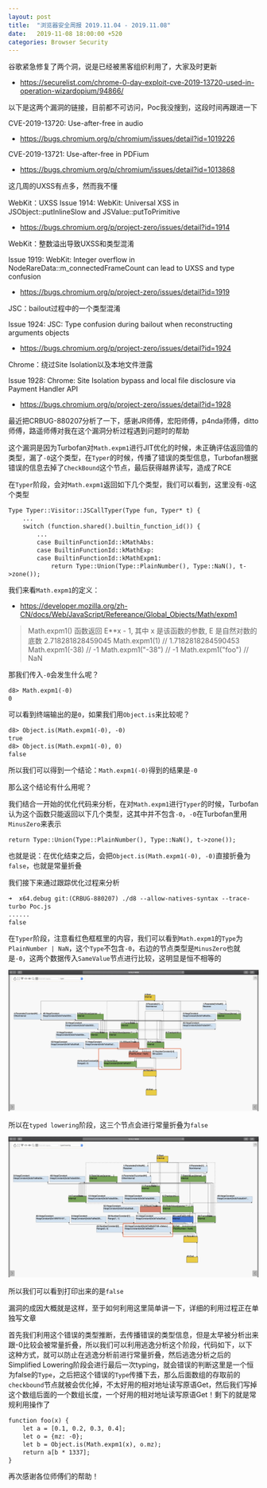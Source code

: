 ```yaml
---
layout: post
title:  "浏览器安全周报 2019.11.04 - 2019.11.08"
date:   2019-11-08 18:00:00 +520
categories: Browser Security
---
```


谷歌紧急修复了两个洞，说是已经被黑客组织利用了，大家及时更新
- https://securelist.com/chrome-0-day-exploit-cve-2019-13720-used-in-operation-wizardopium/94866/

以下是这两个漏洞的链接，目前都不可访问，Poc我没搜到，这段时间再跟进一下

CVE-2019-13720: Use-after-free in audio
- https://bugs.chromium.org/p/chromium/issues/detail?id=1019226

CVE-2019-13721: Use-after-free in PDFium
- https://bugs.chromium.org/p/chromium/issues/detail?id=1013868

这几周的UXSS有点多，然而我不懂

WebKit：UXSS
Issue 1914: WebKit: Universal XSS in JSObject::putInlineSlow and JSValue::putToPrimitive
- https://bugs.chromium.org/p/project-zero/issues/detail?id=1914

WebKit：整数溢出导致UXSS和类型混淆

Issue 1919: WebKit: Integer overflow in NodeRareData::m_connectedFrameCount can lead to UXSS and type confusion
- https://bugs.chromium.org/p/project-zero/issues/detail?id=1919

JSC：bailout过程中的一个类型混淆

Issue 1924: JSC: Type confusion during bailout when reconstructing arguments objects
- https://bugs.chromium.org/p/project-zero/issues/detail?id=1924

Chrome：绕过Site Isolation以及本地文件泄露

Issue 1928: Chrome: Site Isolation bypass and local file disclosure via Payment Handler API
- https://bugs.chromium.org/p/project-zero/issues/detail?id=1928

最近把CRBUG-880207分析了一下，感谢JR师傅，宏阳师傅，p4nda师傅，ditto师傅，路遥师傅对我在这个漏洞分析过程遇到问题时的帮助

这个漏洞是因为Turbofan对`Math.expm1`进行JIT优化的时候，未正确评估返回值的类型，漏了`-0`这个类型，在`Typer`的时候，传播了错误的类型信息，Turbofan根据错误的信息去掉了`CheckBound`这个节点，最后获得越界读写，造成了RCE

在`Typer`阶段，会对`Math.expm1`返回如下几个类型，我们可以看到，这里没有`-0`这个类型
```
Type Typer::Visitor::JSCallTyper(Type fun, Typer* t) {
    ...
    switch (function.shared().builtin_function_id()) {
        ...
        case BuiltinFunctionId::kMathAbs:
        case BuiltinFunctionId::kMathExp:
        case BuiltinFunctionId::kMathExpm1:
            return Type::Union(Type::PlainNumber(), Type::NaN(), t->zone());
```

我们来看`Math.expm1`的定义：
- https://developer.mozilla.org/zh-CN/docs/Web/JavaScript/Refereance/Global_Objects/Math/expm1

> Math.expm1() 函数返回 E**x - 1, 其中 x 是该函数的参数, E 是自然对数的底数 2.718281828459045
Math.expm1(1)     // 1.7182818284590453
Math.expm1(-38)   // -1
Math.expm1("-38") // -1
Math.expm1("foo") // NaN

那我们传入`-0`会发生什么呢？
```
d8> Math.expm1(-0)
0
```

可以看到终端输出的是`0`，如果我们用`Object.is`来比较呢？
```
d8> Object.is(Math.expm1(-0), -0)
true
d8> Object.is(Math.expm1(-0), 0)
false
```

所以我们可以得到一个结论：`Math.expm1(-0)`得到的结果是`-0`

那么这个结论有什么用呢？

我们结合一开始的优化代码来分析，在对`Math.expm1`进行`Typer`的时候，Turbofan认为这个函数只能返回以下几个类型，这其中并不包含`-0`，`-0`在Turbofan里用`MinusZero`来表示
```
return Type::Union(Type::PlainNumber(), Type::NaN(), t->zone());
```

也就是说：在优化结束之后，会把`Object.is(Math.expm1(-0), -0)`直接折叠为`false`，也就是常量折叠

我们接下来通过跟踪优化过程来分析
```
➜  x64.debug git:(CRBUG-880207) ./d8 --allow-natives-syntax --trace-turbo Poc.js
......
false
```

在`Typer`阶段，注意看红色框框里的内容，我们可以看到`Math.expm1`的`Type`为`PlainNumber | NaN`，这个`Type`不包含`-0`，右边的节点类型是`MinusZero`也就是`-0`，这两个数据传入`SameValue`节点进行比较，这明显是恒不相等的

![IMAGE](/assets/resources/9A6301EE2040F342941B2B4D867CF083.jpg)

所以在`typed lowering`阶段，这三个节点会进行常量折叠为`false`

![IMAGE](/assets/resources/A290C3C2969C67D85B631703F6F52FED.jpg)

所以我们可以看到打印出来的是`false`

漏洞的成因大概就是这样，至于如何利用这里简单讲一下，详细的利用过程正在单独写文章

首先我们利用这个错误的类型推断，去传播错误的类型信息，但是太早被分析出来跟-0比较会被常量折叠，所以我们可以利用逃逸分析这个阶段，代码如下，以下这种方式，就可以防止在逃逸分析前进行常量折叠，然后逃逸分析之后的Simplified Lowering阶段会进行最后一次typing，就会错误的判断这里是一个恒为false的`Type`，之后把这个错误的`Type`传播下去，那么后面数组的存取前的`checkbound`节点就被会优化掉，不太好用的相对地址读写原语Get，然后我们写掉这个数组后面的一个数组长度，一个好用的相对地址读写原语Get！剩下的就是常规利用操作了
```
function foo(x) {
    let a = [0.1, 0.2, 0.3, 0.4];
    let o = {mz: -0};
    let b = Object.is(Math.expm1(x), o.mz);
    return a[b * 1337];
}
```

再次感谢各位师傅们的帮助！